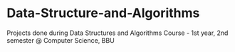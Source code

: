 # Data-Structure-and-Algorithms
Projects done during Data Structures and Algorithms Course - 1st year, 2nd semester @ Computer Science, BBU
